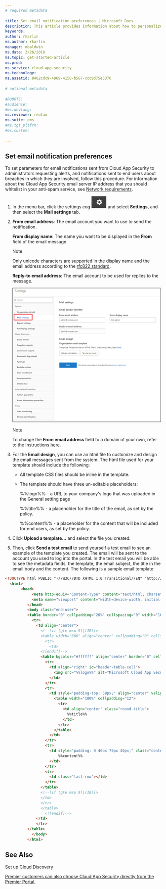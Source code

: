 ```yaml
---
# required metadata

title: Set email notification preferences | Microsoft Docs
description: This article provides information about how to personalize the email notifications sent by Cloud App Security.
keywords:
author: rkarlin
ms.author: rkarlin
manager: mbaldwin
ms.date: 3/26/2018
ms.topic: get-started-article
ms.prod:
ms.service: cloud-app-security
ms.technology:
ms.assetid: 8402cdc9-4969-4150-b567-ccc9d75e5370

# optional metadata

#ROBOTS:
#audience:
#ms.devlang:
ms.reviewer: reutam
ms.suite: ems
#ms.tgt_pltfrm:
#ms.custom:

---
```



##  <a name="mailsettings"></a> Set email notification preferences  

To set parameters for email notifications sent from Cloud App Security to administrators requesting alerts, and notifications sent to end users about breaches in which they are involved, follow this procedure. For information about the Cloud App Security email server IP address that you should whitelist in your anti-spam service, see [Network requirements](network-requirements.md). 


1. In the menu bar, click the settings cog ![settings icon](./media/settings-icon.png "settings icon") and select **Settings**, and then select the **Mail settings** tab.  

2. **From email address**: The email account you want to use to send the notification.  
   
   **From display name**: The name you want to be displayed in the **From** field of the email message.  
   > [!NOTE]
   > Only unicode characters are supported in the display name and the email address according to the [rfc822 standard](http://www.rfc-editor.org/rfc/rfc822.txt).

   **Reply-to email address**: The email account to be used for replies to the message.  
  
     ![mail settings config](./media/mail-settings-config.png "mail settings config")  

   >[!NOTE]
   >To change the **From email address** field to a domain of your own, refer to the instructions [here](https://mandrill.zendesk.com/hc/articles/205582277-How-do-I-add-DNS-records-for-my-sending-domains-).
  
3. For the **Email design**, you can use an html file to customize and design the email messages sent from the system. The html file used for your template should include the following:  
  
   -   All template CSS files should be inline in the template.  
  
   -   The template should have three un-editable placeholders:  
  
        %%logo%% - a URL to your company's logo that was uploaded in the General setting page  
  
        %%title%% - a placeholder for the title of the email, as set by the policy.  

        %%content%% - a placeholder for the content that will be included for end users, as set by the policy.  
     
4. Click **Upload a template...** and select the file you created. 

5. Then, click **Send a test email** to send yourself a test email to see an example of the template you created. The email will be sent to the account you used to log into the portal. In the test email you will be able to see the metadata fields, the template, the email subject, the title in the email body and the content.  The following is a sample email template: 



```html
<!DOCTYPE html PUBLIC "-//W3C//DTD XHTML 1.0 Transitional//EN" "http://www.w3.org/TR/xhtml1/DTD/xhtml1-transitional.dtd">
  <html>  
       <head>  
            <meta http-equiv="Content-Type" content="text/html; charset=UTF-8"/>  
            <meta name="viewport" content="width=device-width, initial-scale=1.0"/>  
          </head>  
          <body class="end-user">  
          <table border="0" cellpadding="20%" cellspacing="0" width="100%" id="background-table">  
            <tr>  
              <td align="center">  
                <!--[if (gte mso 9)|(IE)]>  
                <table width="600" align="center" cellpadding="0" cellspacing="0" border="0">  
                  <tr>  
                    <td>  
                <![endif]-->  
                <table bgcolor="#ffffff" align="center" border="0" cellpadding="0" cellspacing="0" style="padding-bottom: 40px;" id="container-table">  
                  <tr>  
                    <td align="right" id="header-table-cell">  
                      <img src="%%logo%%" alt="Microsoft Cloud App Security" id="org-logo" />  
                    </td>  
                  </tr>  
                  <tr>  
                    <td style="padding-top: 58px;" align="center" valign="top">  
                      <table width="100%" cellpadding="12">  
                        <tr>  
                          <td align="center" class="round-title">  
                            %%title%%  
                          </td>  
                        </tr>  
                      </table>  
                    </td>  
                  </tr>  
                  <tr>  
                    <td style="padding: 0 40px 79px 40px;" class="content-table-cell" align="left" valign="top">  
                        %%content%%  
                    </td>  
                  </tr>  
                  <tr>  
                    <td class="last-row"></td>  
                  </tr>  
                </table>  
                <!--[if (gte mso 9)|(IE)]>  
                </td>  
                </tr>  
                </table>  
                  <![endif]-->  
              </td>  
              </tr>  
          </table>  
            </body>  
          </html>  
   ```
  

  
  

  
    
## See Also  
[Set up Cloud Discovery](set-up-cloud-discovery.md)   

[Premier customers can also choose Cloud App Security directly from the Premier Portal.](https://premier.microsoft.com/)  
  
  